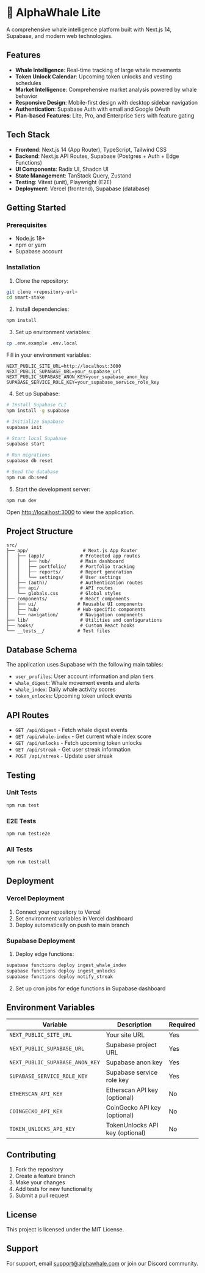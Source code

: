 # 🐋 AlphaWhale Lite

A comprehensive whale intelligence platform built with Next.js 14, Supabase, and modern web technologies.

## Features

- **Whale Intelligence**: Real-time tracking of large whale movements
- **Token Unlock Calendar**: Upcoming token unlocks and vesting schedules
- **Market Intelligence**: Comprehensive market analysis powered by whale behavior
- **Responsive Design**: Mobile-first design with desktop sidebar navigation
- **Authentication**: Supabase Auth with email and Google OAuth
- **Plan-based Features**: Lite, Pro, and Enterprise tiers with feature gating

## Tech Stack

- **Frontend**: Next.js 14 (App Router), TypeScript, Tailwind CSS
- **Backend**: Next.js API Routes, Supabase (Postgres + Auth + Edge Functions)
- **UI Components**: Radix UI, Shadcn UI
- **State Management**: TanStack Query, Zustand
- **Testing**: Vitest (unit), Playwright (E2E)
- **Deployment**: Vercel (frontend), Supabase (database)

## Getting Started

### Prerequisites

- Node.js 18+
- npm or yarn
- Supabase account

### Installation

1. Clone the repository:
```bash
git clone <repository-url>
cd smart-stake
```

2. Install dependencies:
```bash
npm install
```

3. Set up environment variables:
```bash
cp .env.example .env.local
```

Fill in your environment variables:
```env
NEXT_PUBLIC_SITE_URL=http://localhost:3000
NEXT_PUBLIC_SUPABASE_URL=your_supabase_url
NEXT_PUBLIC_SUPABASE_ANON_KEY=your_supabase_anon_key
SUPABASE_SERVICE_ROLE_KEY=your_supabase_service_role_key
```

4. Set up Supabase:
```bash
# Install Supabase CLI
npm install -g supabase

# Initialize Supabase
supabase init

# Start local Supabase
supabase start

# Run migrations
supabase db reset

# Seed the database
npm run db:seed
```

5. Start the development server:
```bash
npm run dev
```

Open [http://localhost:3000](http://localhost:3000) to view the application.

## Project Structure

```
src/
├── app/                    # Next.js App Router
│   ├── (app)/             # Protected app routes
│   │   ├── hub/           # Main dashboard
│   │   ├── portfolio/     # Portfolio tracking
│   │   ├── reports/       # Report generation
│   │   └── settings/      # User settings
│   ├── (auth)/            # Authentication routes
│   ├── api/               # API routes
│   └── globals.css        # Global styles
├── components/            # React components
│   ├── ui/               # Reusable UI components
│   ├── hub/              # Hub-specific components
│   └── navigation/        # Navigation components
├── lib/                   # Utilities and configurations
├── hooks/                 # Custom React hooks
└── __tests__/            # Test files
```

## Database Schema

The application uses Supabase with the following main tables:

- `user_profiles`: User account information and plan tiers
- `whale_digest`: Whale movement events and alerts
- `whale_index`: Daily whale activity scores
- `token_unlocks`: Upcoming token unlock events

## API Routes

- `GET /api/digest` - Fetch whale digest events
- `GET /api/whale-index` - Get current whale index score
- `GET /api/unlocks` - Fetch upcoming token unlocks
- `GET /api/streak` - Get user streak information
- `POST /api/streak` - Update user streak

## Testing

### Unit Tests
```bash
npm run test
```

### E2E Tests
```bash
npm run test:e2e
```

### All Tests
```bash
npm run test:all
```

## Deployment

### Vercel Deployment

1. Connect your repository to Vercel
2. Set environment variables in Vercel dashboard
3. Deploy automatically on push to main branch

### Supabase Deployment

1. Deploy edge functions:
```bash
supabase functions deploy ingest_whale_index
supabase functions deploy ingest_unlocks
supabase functions deploy notify_streak
```

2. Set up cron jobs for edge functions in Supabase dashboard

## Environment Variables

| Variable | Description | Required |
|----------|-------------|----------|
| `NEXT_PUBLIC_SITE_URL` | Your site URL | Yes |
| `NEXT_PUBLIC_SUPABASE_URL` | Supabase project URL | Yes |
| `NEXT_PUBLIC_SUPABASE_ANON_KEY` | Supabase anon key | Yes |
| `SUPABASE_SERVICE_ROLE_KEY` | Supabase service role key | Yes |
| `ETHERSCAN_API_KEY` | Etherscan API key (optional) | No |
| `COINGECKO_API_KEY` | CoinGecko API key (optional) | No |
| `TOKEN_UNLOCKS_API_KEY` | TokenUnlocks API key (optional) | No |

## Contributing

1. Fork the repository
2. Create a feature branch
3. Make your changes
4. Add tests for new functionality
5. Submit a pull request

## License

This project is licensed under the MIT License.

## Support

For support, email support@alphawhale.com or join our Discord community.